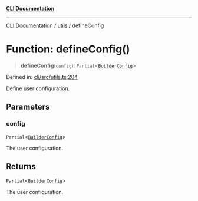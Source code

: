 [**CLI Documentation**](../../README.md)

***

[CLI Documentation](../../README.md) / [utils](../README.md) / defineConfig

# Function: defineConfig()

> **defineConfig**(`config`): `Partial`\<[`BuilderConfig`](../../options/BuilderConfig/interfaces/BuilderConfig.md)\>

Defined in: [cli/src/utils.ts:204](https://github.com/stonemjs/cli/blob/f139573d7f6e29779d41fb031ed261bfcad59d09/src/utils.ts#L204)

Define user configuration.

## Parameters

### config

`Partial`\<[`BuilderConfig`](../../options/BuilderConfig/interfaces/BuilderConfig.md)\>

The user configuration.

## Returns

`Partial`\<[`BuilderConfig`](../../options/BuilderConfig/interfaces/BuilderConfig.md)\>

The user configuration.
